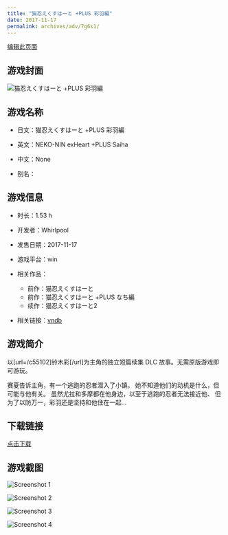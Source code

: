 ```yaml
---
title: "猫忍えくすはーと +PLUS 彩羽編"
date: 2017-11-17
permalink: archives/adv/7g6s1/
---
```

[编辑此页面](https://github.com/ACG-3/ADV3-source/blob/main/source/_posts/%E7%8C%AB%E5%BF%8D%E3%81%88%E3%81%8F%E3%81%99%E3%81%AF%E3%83%BC%E3%81%A8%20%2BPLUS%20%E5%BD%A9%E7%BE%BD%E7%B7%A8.md)

## 游戏封面

![猫忍えくすはーと +PLUS 彩羽編](https://pan.timero.xyz/d/onedrive/img_lib_001/%E7%8C%AB%E5%BF%8D%E3%81%88%E3%81%8F%E3%81%99%E3%81%AF%E3%83%BC%E3%81%A8%20+PLUS%20%E5%BD%A9%E7%BE%BD%E7%B7%A8_cover.avif)


## 游戏名称

- 日文：猫忍えくすはーと +PLUS 彩羽編
- 英文：NEKO-NIN exHeart +PLUS Saiha
- 中文：None

- 别名：


## 游戏信息

- 时长：1.53 h
- 开发者：Whirlpool
- 发售日期：2017-11-17
- 游戏平台：win
- 相关作品：
   - 前作：猫忍えくすはーと
   - 前作：猫忍えくすはーと +PLUS なち編
   - 续作：猫忍えくすはーと2

- 相关链接：[vndb](https://vndb.org/v22106)


## 游戏简介

以[url=/c55102]铃木彩[/url]为主角的独立短篇续集 DLC 故事。无需原版游戏即可游玩。

赛夏告诉主角，有一个逃跑的忍者潜入了小镇。
她不知道他们的动机是什么，但可能与他有关。
虽然尤拉和多摩都在他身边，以至于逃跑的忍者无法接近他、
但为了以防万一，彩羽还是坚持和他住在一起...




## 下载链接

[点击下载](https://pan.timero.xyz/onedrive/adv_lib_001/%E7%8C%AB%E5%BF%8D%E3%81%88%E3%81%8F%E3%81%99%E3%81%AF%E3%83%BC%E3%81%A8%20%2BPLUS%20%E5%BD%A9%E7%BE%BD%E7%B7%A8)


## 游戏截图


![Screenshot 1](https://pan.timero.xyz/d/onedrive/img_lib_001/%E7%8C%AB%E5%BF%8D%E3%81%88%E3%81%8F%E3%81%99%E3%81%AF%E3%83%BC%E3%81%A8%20+PLUS%20%E5%BD%A9%E7%BE%BD%E7%B7%A8_Screenshot_1.avif)

![Screenshot 2](https://pan.timero.xyz/d/onedrive/img_lib_001/%E7%8C%AB%E5%BF%8D%E3%81%88%E3%81%8F%E3%81%99%E3%81%AF%E3%83%BC%E3%81%A8%20+PLUS%20%E5%BD%A9%E7%BE%BD%E7%B7%A8_Screenshot_2.avif)

![Screenshot 3](https://pan.timero.xyz/d/onedrive/img_lib_001/%E7%8C%AB%E5%BF%8D%E3%81%88%E3%81%8F%E3%81%99%E3%81%AF%E3%83%BC%E3%81%A8%20+PLUS%20%E5%BD%A9%E7%BE%BD%E7%B7%A8_Screenshot_3.avif)

![Screenshot 4](https://pan.timero.xyz/d/onedrive/img_lib_001/%E7%8C%AB%E5%BF%8D%E3%81%88%E3%81%8F%E3%81%99%E3%81%AF%E3%83%BC%E3%81%A8%20+PLUS%20%E5%BD%A9%E7%BE%BD%E7%B7%A8_Screenshot_4.avif)

